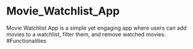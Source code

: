 # Movie_Watchlist_App
Movie Watchlist App is a simple yet engaging app where users can add movies to a watchlist, filter them, and remove watched movies.
#Functionalities


